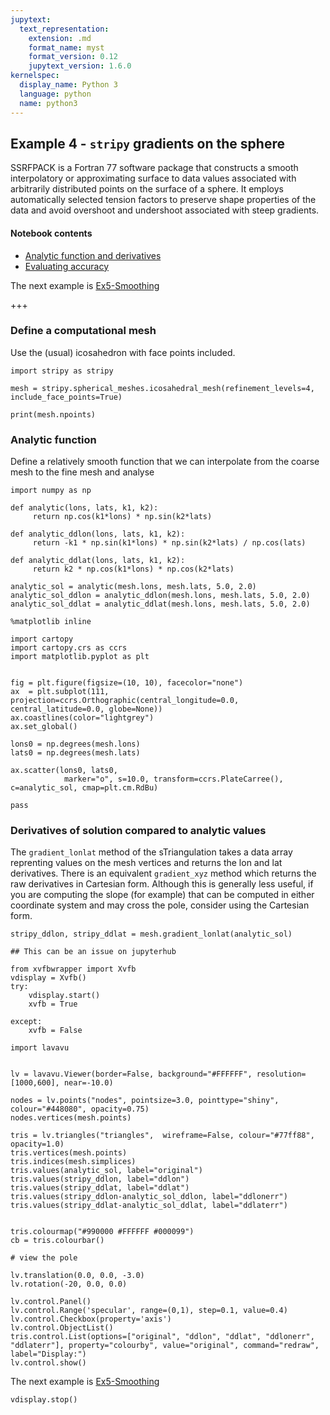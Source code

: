 ```yaml
---
jupytext:
  text_representation:
    extension: .md
    format_name: myst
    format_version: 0.12
    jupytext_version: 1.6.0
kernelspec:
  display_name: Python 3
  language: python
  name: python3
---
```


## Example 4 - `stripy` gradients on the sphere

SSRFPACK is a Fortran 77 software package that constructs a smooth interpolatory or approximating surface to data values associated with arbitrarily distributed points on the surface of a sphere. It employs automatically selected tension factors to preserve shape properties of the data and avoid overshoot and undershoot associated with steep gradients.



#### Notebook contents

   - [Analytic function and derivatives](#Analytic-function)
   - [Evaluating accuracy](#Derivatives-of-solution-compared-to-analytic-values)


The next example is [Ex5-Smoothing](./Ex5-Smoothing.md)

+++

### Define a computational mesh

Use the (usual) icosahedron with face points included.

```{code-cell} ipython3
import stripy as stripy

mesh = stripy.spherical_meshes.icosahedral_mesh(refinement_levels=4, include_face_points=True)

print(mesh.npoints)
```

### Analytic function 

Define a relatively smooth function that we can interpolate from the coarse mesh to the fine mesh and analyse

```{code-cell} ipython3
import numpy as np

def analytic(lons, lats, k1, k2):
     return np.cos(k1*lons) * np.sin(k2*lats)

def analytic_ddlon(lons, lats, k1, k2):
     return -k1 * np.sin(k1*lons) * np.sin(k2*lats) / np.cos(lats)

def analytic_ddlat(lons, lats, k1, k2):
     return k2 * np.cos(k1*lons) * np.cos(k2*lats) 

analytic_sol = analytic(mesh.lons, mesh.lats, 5.0, 2.0)
analytic_sol_ddlon = analytic_ddlon(mesh.lons, mesh.lats, 5.0, 2.0)
analytic_sol_ddlat = analytic_ddlat(mesh.lons, mesh.lats, 5.0, 2.0)
```

```{code-cell} ipython3
%matplotlib inline

import cartopy
import cartopy.crs as ccrs
import matplotlib.pyplot as plt


fig = plt.figure(figsize=(10, 10), facecolor="none")
ax  = plt.subplot(111, projection=ccrs.Orthographic(central_longitude=0.0, central_latitude=0.0, globe=None))
ax.coastlines(color="lightgrey")
ax.set_global()

lons0 = np.degrees(mesh.lons)
lats0 = np.degrees(mesh.lats)

ax.scatter(lons0, lats0, 
            marker="o", s=10.0, transform=ccrs.PlateCarree(), c=analytic_sol, cmap=plt.cm.RdBu)

pass
```

### Derivatives of solution compared to analytic values

The `gradient_lonlat` method of the sTriangulation takes a data array reprenting values on the mesh vertices and returns the lon and lat derivatives. There is an equivalent `gradient_xyz` method which returns the raw derivatives in Cartesian form. Although this is generally less useful, if you are computing the slope (for example) that can be computed in either coordinate system and may cross the pole, consider using the Cartesian form.

```{code-cell} ipython3
stripy_ddlon, stripy_ddlat = mesh.gradient_lonlat(analytic_sol)
```

```{code-cell} ipython3
## This can be an issue on jupyterhub

from xvfbwrapper import Xvfb
vdisplay = Xvfb()
try:
    vdisplay.start()
    xvfb = True

except:
    xvfb = False
```

```{code-cell} ipython3
import lavavu


lv = lavavu.Viewer(border=False, background="#FFFFFF", resolution=[1000,600], near=-10.0)

nodes = lv.points("nodes", pointsize=3.0, pointtype="shiny", colour="#448080", opacity=0.75)
nodes.vertices(mesh.points)

tris = lv.triangles("triangles",  wireframe=False, colour="#77ff88", opacity=1.0)
tris.vertices(mesh.points)
tris.indices(mesh.simplices)
tris.values(analytic_sol, label="original")
tris.values(stripy_ddlon, label="ddlon")
tris.values(stripy_ddlat, label="ddlat")
tris.values(stripy_ddlon-analytic_sol_ddlon, label="ddlonerr")
tris.values(stripy_ddlat-analytic_sol_ddlat, label="ddlaterr")


tris.colourmap("#990000 #FFFFFF #000099")
cb = tris.colourbar()

# view the pole

lv.translation(0.0, 0.0, -3.0)
lv.rotation(-20, 0.0, 0.0)

lv.control.Panel()
lv.control.Range('specular', range=(0,1), step=0.1, value=0.4)
lv.control.Checkbox(property='axis')
lv.control.ObjectList()
tris.control.List(options=["original", "ddlon", "ddlat", "ddlonerr", "ddlaterr"], property="colourby", value="original", command="redraw", label="Display:")
lv.control.show()
```

The next example is [Ex5-Smoothing](./Ex5-Smoothing.md)

```{code-cell} ipython3
vdisplay.stop()
```
